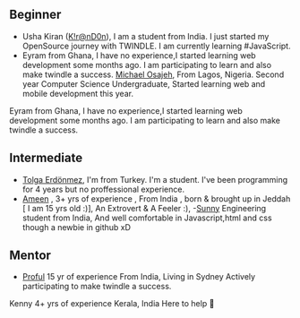 ## Beginner

- Usha Kiran ([K!r@nD0n](https://twitter.com/ushakiran_m)), I am a student from India. I just started my OpenSource journey with TWINDLE. I am currently learning #JavaScript.
- Eyram from Ghana, I have no experience,I started learning web development some months ago. I am participating to learn and also make twindle a success.
[Michael Osajeh](https://github.com/michaelcosj),
From Lagos, Nigeria.
Second year Computer Science Undergraduate,
Started learning web and mobile development this year.

Eyram from Ghana, I have no experience,I started learning web development some months ago. I am participating to learn and also make twindle a success.


## Intermediate
- [Tolga Erdönmez](https://github.com/tolgaerdonmez), I'm from Turkey. I'm a student. I've been programming for 4 years but no proffessional experience.
- [Ameen](https://github.com/UnevenCoder) ,
3+ yrs of experience 
, From India , born & brought up in Jeddah [ I am 15 yrs old :)],
An Extrovert & A Feeler :),
-[Sunny](https://github.com/SunnyDev7)
Engineering student from India,
And well comfortable in Javascript,html and css 
though a newbie in github xD 

## Mentor
- [Proful](https://github.com/proful)
15 yr of experience
From India, Living in Sydney
Actively participating to make twindle a success.

Kenny
4+ yrs of experience
Kerala, India
Here to help :partying_face:
